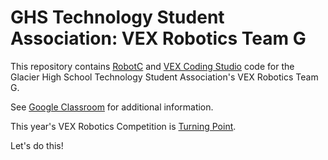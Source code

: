 # GHS Technology Student Association: VEX Robotics Team G

This repository contains [RobotC](http://www.robotc.net) and [VEX Coding Studio](https://www.vexrobotics.com/vexedr/products/programming) code for the Glacier High School Technology 
Student Association's VEX Robotics Team G.

See [Google Classroom](https://classroom.google.com) for additional information.

This year's VEX Robotics Competition is [Turning Point](https://www.vexrobotics.com/vexedr/competition/vrc-current-game).

Let's do this!
